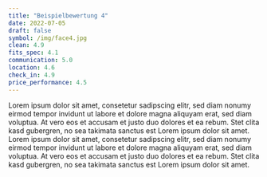 ```yaml
---
title: "Beispielbewertung 4"
date: 2022-07-05
draft: false
symbol: /img/face4.jpg
clean: 4.9
fits_spec: 4.1
communication: 5.0
location: 4.6
check_in: 4.9
price_performance: 4.5
---
```

Lorem ipsum dolor sit amet, consetetur sadipscing elitr, sed diam nonumy eirmod tempor invidunt ut labore et dolore magna aliquyam erat, sed diam voluptua. At vero eos et accusam et justo duo dolores et ea rebum. Stet clita kasd gubergren, no sea takimata sanctus est Lorem ipsum dolor sit amet. Lorem ipsum dolor sit amet, consetetur sadipscing elitr, sed diam nonumy eirmod tempor invidunt ut labore et dolore magna aliquyam erat, sed diam voluptua. At vero eos et accusam et justo duo dolores et ea rebum. Stet clita kasd gubergren, no sea takimata sanctus est Lorem ipsum dolor sit amet.
